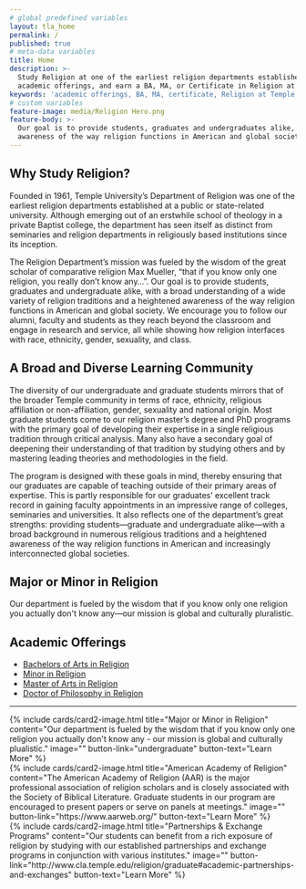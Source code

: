 ```yaml
---
# global predefined variables
layout: tla_home
permalink: /
published: true
# meta-data variables
title: Home
description: >-
  Study Religion at one of the earliest religion departments established at a public or state university. View our
  academic offerings, and earn a BA, MA, or Certificate in Religion at Temple University’s College of Liberal Arts.
keywords: 'academic offerings, BA, MA, certificate, Religion at Temple'
# custom variables
feature-image: media/Religion Hero.png
feature-body: >-
  Our goal is to provide students, graduates and undergraduates alike, with a heightened
  awareness of the way religion functions in American and global society.
---
```

## Why Study Religion?
Founded in 1961, Temple University’s Department of Religion was one of the earliest religion departments established at a public or state-related university.   Although emerging out of an erstwhile school of theology in a private Baptist college, the department has seen itself as distinct from seminaries and religion departments in religiously based institutions since its inception.

The Religion Department’s mission was fueled by the wisdom of the great scholar of comparative religion Max Mueller, “that if you know only one religion, you really don’t know any…”.   Our goal is to provide students, graduates and undergraduate alike, with a broad understanding of a wide variety of religion traditions and a heightened awareness of the way religion functions in American and global society. We encourage you to follow our alumni, faculty and students as they reach beyond the classroom and engage in research and service, all while showing how religion interfaces with race, ethnicity, gender, sexuality, and class.

## A Broad and Diverse Learning Community
The diversity of our undergraduate and graduate students mirrors that of the broader Temple community in terms of race, ethnicity, religious affiliation or non-affiliation, gender, sexuality and national origin. Most graduate students come to our religion master’s degree and PhD programs with the primary goal of developing their expertise in a single religious tradition through critical analysis. Many also have a secondary goal of deepening their understanding of that tradition by studying others and by mastering leading theories and methodologies in the field.

The program is designed with these goals in mind, thereby ensuring that our graduates are capable of teaching outside of their primary areas of expertise. This is partly responsible for our graduates’ excellent track record in gaining faculty appointments in an impressive range of colleges, seminaries and universities. It also reflects one of the department’s great strengths: providing students—graduate and undergraduate alike—with a broad background in numerous religious traditions and a heightened awareness of the way religion functions in American and increasingly interconnected global societies.

## Major or Minor in Religion
Our department is fueled by the wisdom that if you know only one religion you actually don't know any—our mission is global and culturally pluralistic.

## Academic Offerings
- [Bachelors of Arts in Religion](http://bulletin.temple.edu/undergraduate/liberal-arts/religion/ba-religion/)
- [Minor in Religion](http://bulletin.temple.edu/undergraduate/liberal-arts/religion/minor-religion/)
- [Master of Arts in Religion](http://bulletin.temple.edu/graduate/scd/cla/religion-ma/)
- [Doctor of Philosophy in Religion](http://bulletin.temple.edu/graduate/scd/cla/religion-phd/)

___

<div class="row row-wide">
  <div class="col m12 l4">{% include cards/card2-image.html
    title="Major or Minor in Religion"
    content="Our department is fueled by the wisdom that if you know only one religion you actually don't know any - our mission is global and culturally plualistic."
    image=""
    button-link="undergraduate"
    button-text="Learn More" %}
  </div>
  <div class="row row-wide">
    <div class="col m12 l4">{% include cards/card2-image.html
      title="American Academy of Religion"
      content="The American Academy of Religion (AAR) is the major professional association of religion scholars and is closely associated with the Society of Biblical Literature. Graduate students in our program are encouraged to present papers or serve on panels at meetings."
      image=""
      button-link="https://www.aarweb.org/"
      button-text="Learn More" %}
    </div>
    <div class="row row-wide">
      <div class="col m12 l4">{% include cards/card2-image.html
        title="Partnerships & Exchange Programs"
        content="Our students can benefit from a rich exposure of religion by studying with our established partnerships and exchange programs in conjunction with various institutes."
        image=""
        button-link="http://www.cla.temple.edu/religion/graduate#academic-partnerships-and-exchanges"
        button-text="Learn More" %}
      </div>
</div>
